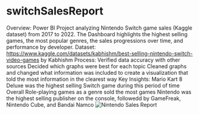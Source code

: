 # switchSalesReport
Overview:
Power BI Project analyzing Nintendo Switch game sales (Kaggle dataset) from 2017 to 2022. The Dashboard highlights the highest selling games, the most popular genres, the sales progressions over time, and performance by developer.
Dataset:
https://www.kaggle.com/datasets/kabhishm/best-selling-nintendo-switch-video-games by Kabhishm
Process:
Verified data accuracy with other sources
Decided which graphs were best for each topic
Cleaned graphs and changed what information was included to create a visualization that told the most information in the clearest way
Key Insights:
Mario Kart 8 Deluxe was the highest selling Switch game during this period of time
Overall Role-playing games as a genre sold the most games
Nintendo was the highest selling publisher on the console, followedd by GameFreak, Nintendo Cube, and Bandai Namco
![Nintendo Sales Report](https://github.com/user-attachments/assets/dfe61248-8ce8-4996-86da-e0825b9f746e)
